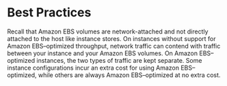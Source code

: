 # Best Practices

Recall that Amazon EBS volumes are network-attached and not directly attached to
the host like instance stores. On instances without support for Amazon EBS–optimized
throughput, network traffic can contend with traffic between your instance and your
Amazon EBS volumes. On Amazon EBS–optimized instances, the two types of traffic
are kept separate. Some instance configurations incur an extra cost for using Amazon
EBS–optimized, while others are always Amazon EBS–optimized at no extra cost.